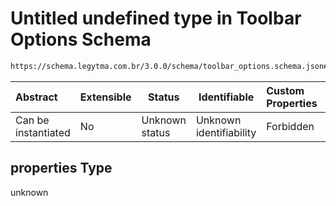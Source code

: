 # Untitled undefined type in Toolbar Options Schema

```txt
https://schema.legytma.com.br/3.0.0/schema/toolbar_options.schema.json#/properties
```




| Abstract            | Extensible | Status         | Identifiable            | Custom Properties | Additional Properties | Access Restrictions | Defined In                                                                                    |
| :------------------ | ---------- | -------------- | ----------------------- | :---------------- | --------------------- | ------------------- | --------------------------------------------------------------------------------------------- |
| Can be instantiated | No         | Unknown status | Unknown identifiability | Forbidden         | Allowed               | none                | [toolbar_options.schema.json\*](../schema/toolbar_options.schema.json) |

## properties Type

unknown
